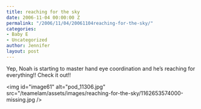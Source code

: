 ```yaml
---
title: reaching for the sky
date: 2006-11-04 00:00:00 Z
permalink: "/2006/11/04/20061104reaching-for-the-sky/"
categories:
- Baby E
- Uncategorized
author: Jennifer
layout: post
---
```


Yep, Noah is starting to master hand eye coordination and he&#8217;s reaching for everything!! Check it out!!

<img id="image61" alt="pod_11306.jpg" src="/teamelam/assets/images/reaching-for-the-sky/1162653574000-missing.jpg />
